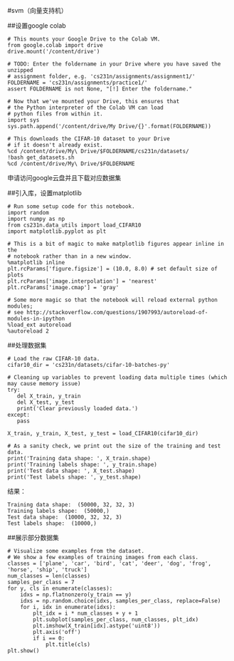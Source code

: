 #svm（向量支持机）

##设置google colab

	# This mounts your Google Drive to the Colab VM.
	from google.colab import drive
	drive.mount('/content/drive')
	
	# TODO: Enter the foldername in your Drive where you have saved the unzipped
	# assignment folder, e.g. 'cs231n/assignments/assignment1/'
	FOLDERNAME = 'cs231n/assignments/practice1/'
	assert FOLDERNAME is not None, "[!] Enter the foldername."
	
	# Now that we've mounted your Drive, this ensures that
	# the Python interpreter of the Colab VM can load
	# python files from within it.
	import sys
	sys.path.append('/content/drive/My Drive/{}'.format(FOLDERNAME))
	
	# This downloads the CIFAR-10 dataset to your Drive
	# if it doesn't already exist.
	%cd /content/drive/My\ Drive/$FOLDERNAME/cs231n/datasets/
	!bash get_datasets.sh
	%cd /content/drive/My\ Drive/$FOLDERNAME

申请访问google云盘并且下载对应数据集

##引入库，设置matplotlib

	# Run some setup code for this notebook.
	import random
	import numpy as np
	from cs231n.data_utils import load_CIFAR10
	import matplotlib.pyplot as plt
	
	# This is a bit of magic to make matplotlib figures appear inline in the
	# notebook rather than in a new window.
	%matplotlib inline
	plt.rcParams['figure.figsize'] = (10.0, 8.0) # set default size of plots
	plt.rcParams['image.interpolation'] = 'nearest'
	plt.rcParams['image.cmap'] = 'gray'
	
	# Some more magic so that the notebook will reload external python modules;
	# see http://stackoverflow.com/questions/1907993/autoreload-of-modules-in-ipython
	%load_ext autoreload
	%autoreload 2

##处理数据集

	# Load the raw CIFAR-10 data.
	cifar10_dir = 'cs231n/datasets/cifar-10-batches-py'
	
	# Cleaning up variables to prevent loading data multiple times (which may cause memory issue)
	try:
	   del X_train, y_train
	   del X_test, y_test
	   print('Clear previously loaded data.')
	except:
	   pass
	
	X_train, y_train, X_test, y_test = load_CIFAR10(cifar10_dir)
	
	# As a sanity check, we print out the size of the training and test data.
	print('Training data shape: ', X_train.shape)
	print('Training labels shape: ', y_train.shape)
	print('Test data shape: ', X_test.shape)
	print('Test labels shape: ', y_test.shape)

结果：

	Training data shape:  (50000, 32, 32, 3)
	Training labels shape:  (50000,)
	Test data shape:  (10000, 32, 32, 3)
	Test labels shape:  (10000,)

##展示部分数据集

	# Visualize some examples from the dataset.
	# We show a few examples of training images from each class.
	classes = ['plane', 'car', 'bird', 'cat', 'deer', 'dog', 'frog', 'horse', 'ship', 'truck']
	num_classes = len(classes)
	samples_per_class = 7
	for y, cls in enumerate(classes):
	    idxs = np.flatnonzero(y_train == y)
	    idxs = np.random.choice(idxs, samples_per_class, replace=False)
	    for i, idx in enumerate(idxs):
	        plt_idx = i * num_classes + y + 1
	        plt.subplot(samples_per_class, num_classes, plt_idx)
	        plt.imshow(X_train[idx].astype('uint8'))
	        plt.axis('off')
	        if i == 0:
	            plt.title(cls)
	plt.show()